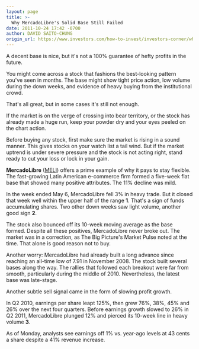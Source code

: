 ```yaml
---
layout: page
title: >-
  Why MercadoLibre's Solid Base Still Failed
date: 2011-10-24 17:42 -0700
author: DAVID SAITO-CHUNG
origin_url: https://www.investors.com/how-to-invest/investors-corner/why-mercadolibres-solid-base-still-failed/
---
```


A decent base is nice, but it's not a 100% guarantee of hefty profits in the future.

You might come across a stock that fashions the best-looking pattern you've seen in months. The base might show tight price action, low volume during the down weeks, and evidence of heavy buying from the institutional crowd.

That's all great, but in some cases it's still not enough.

If the market is on the verge of crossing into bear territory, or the stock has already made a huge run, keep your powder dry and your eyes peeled on the chart action.

Before buying any stock, first make sure the market is rising in a sound manner. This gives stocks on your watch list a tail wind. But if the market uptrend is under severe pressure and the stock is not acting right, stand ready to cut your loss or lock in your gain.

**MercadoLibre** ([MELI](https://research.investors.com/quote.aspx?symbol=MELI)) offers a prime example of why it pays to stay flexible. The fast-growing Latin American e-commerce firm formed a five-week flat base that showed many positive attributes. The 11% decline was mild.

In the week ended May 6, MercadoLibre fell 3% in heavy trade. But it closed that week well within the upper half of the range **1**. That's a sign of funds accumulating shares. Two other down weeks saw light volume, another good sign **2**.

The stock also bounced off its 10-week moving average as the base formed. Despite all these positives, MercadoLibre never broke out. The market was in a correction, as The Big Picture's Market Pulse noted at the time. That alone is good reason not to buy.

Another worry: MercadoLibre had already built a long advance since reaching an all-time low of 7.91 in November 2008. The stock built several bases along the way. The rallies that followed each breakout were far from smooth, particularly during the middle of 2010. Nevertheless, the latest base was late-stage.

Another subtle sell signal came in the form of slowing profit growth.

In Q2 2010, earnings per share leapt 125%, then grew 76%, 38%, 45% and 26% over the next four quarters. Before earnings growth slowed to 26% in Q2 2011, MercadoLibre plunged 12% and pierced its 10-week line in heavy volume **3**.

As of Monday, analysts see earnings off 1% vs. year-ago levels at 43 cents a share despite a 41% revenue increase.
